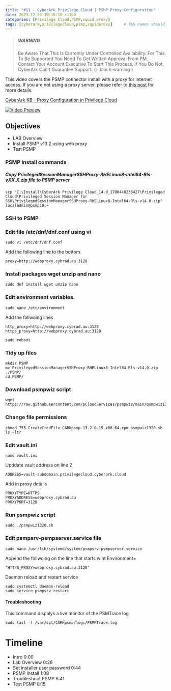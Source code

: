 ```yaml
---
title: "#11 - CyberArk Privilege Cloud | PSMP Proxy Configuration"
date: 2023-12-20 10:10:10 +1100
categories: [Privilege Cloud,PSMP,squid proxy]
tags: [cyberark,privilegecloud,psmp,squidproxy]     # TAG names should always be lowercase
---
```


> ##### WARNING
>
> Be Aware That This Is Currently Under Controlled Availability. For This To Be Supported You Need To Get Written Approval From PM, Contact Your Account Executive To Start This Process.
> If You Do Not, CyberArk Can't Guarantee Support.
{: .block-warning }

This video covers the PSMP connector install with a proxy for internet access. If you are not using a proxy server, please refer to [this post](https://cybrad.au/posts/YouTube-4-ISPSS-PSMP) for more details.

[CyberArk KB - Proxy Configuration in Privilege Cloud](https://community.cyberark.com/s/article/Proxy-Configuration-in-Privilege-Cloud)

[![Video Preview](https://i.ytimg.com/vi/6ML-PBRgHas/maxresdefault.jpg)](https://www.youtube.com/watch?v=6ML-PBRgHas)

## Objectives
- LAB Overview
- Install PSMP v13.2 using web proxy
- Test PSMP

### PSMP Install commands

##### Copy PrivilegedSessionManagerSSHProxy-RHELinux8-Intel64-Rls-vXX.X.zip file to PSMP server

```
scp "C:\Install\CyberArk Privilege Cloud_14.0_1700448236427\Privileged Cloud\Privileged Session Manager for SSH\PrivilegedSessionManagerSSHProxy-RHELinux8-Intel64-Rls-v14.0.zip" localadmin@psmp10:~
```

### SSH to PSMP

### Edit file /etc/dnf/dnf.conf using vi

```
sudo vi /etc/dnf/dnf.conf
```
Add the following line to the bottom.

```
proxy=http://webproxy.cybrad.au:3128
```

### Install packages wget unzip and nano

```
sudo dnf install wget unzip nano
```

### Edit environment variables.

```
sudo nano /etc/environment
```
Add the follwoing lines

```
http_proxy=http://webproxy.cybrad.au:3128
https_proxy=http://webproxy.cybrad.au:3128
```

```
sudo reboot
```

### Tidy up files

```
mkdir PSMP
mv PrivilegedSessionManagerSSHProxy-RHELinux8-Intel64-Rls-v14.0.zip ./PSMP/
cd PSMP/
```

### Download psmpwiz script
```
wget https://raw.githubusercontent.com/pCloudServices/psmpwiz/main/psmpwiz1320.sh
```

### Change file permissions
```
chmod 755 CreateCredFile CARKpsmp-13.2.0.15.x86_64.rpm psmpwiz1320.sh
ls -ltr
```

### Edit vault.ini
```
nano vault.ini
```
Upddate vault address on line 2
```
ADDRESS=vault-subdomain.privilegecloud.cyberark.cloud
```
Add in proxy details
```
PROXYTYPE=HTTPS
PROXYADDRESS=webproxy.cybrad.au
PROXYPORT=3128
```

### Run psmpwiz script
```
sudo ./psmpwiz1320.sh
```

### Edit psmpsrv-psmpserver.service file
```
sudo nano /usr/lib/systemd/system/psmpsrv-psmpserver.service
```
Append the follwoing on the line that starts wint Environment=
```
"HTTPS_PROXY=webproxy.cybrad.au:3128"
```
Daemon reload and restart service
```
sudo systemctl daemon-reload
sudo service psmpsrv restart
```

#### Troubleshooting

This command dispalys a live monitor of the PSMTrace log
```
sudo tail -f /var/opt/CARKpsmp/logs/PSMPTrace.log
```

# Timeline
- Intro 0:00
- Lab Overview 0:26
- Set installer user password 0:44
- PSMP Install 1:08
- Troubleshoot PSMP 6:41
- Test PSMP 8:15